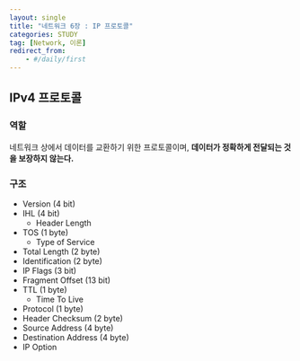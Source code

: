 ```yaml
---
layout: single
title: "네트워크 6장 : IP 프로토콜"
categories: STUDY
tag: [Network, 이론]
redirect_from:
    - #/daily/first
---
```


## IPv4 프로토콜
### 역할
네트워크 상에서 데이터를 교환하기 위한 프로토콜이며, **데이터가 정확하게 전달되는 것을 보장하지 않는다.**

### 구조
- Version (4 bit)
- IHL (4 bit)
  - Header Length
- TOS (1 byte)
  - Type of Service
- Total Length (2 byte)
- Identification (2 byte)
- IP Flags (3 bit)
- Fragment Offset (13 bit)
- TTL (1 byte)
  - Time To Live
- Protocol (1 byte)
- Header Checksum (2 byte)
- Source Address (4 byte)
- Destination Address (4 byte)
- IP Option